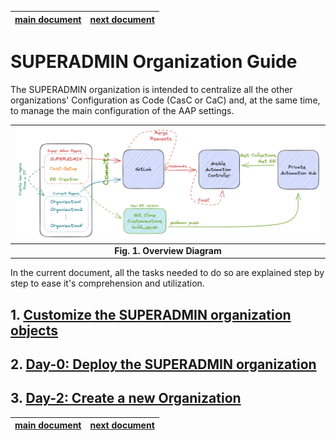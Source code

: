 
| [main document][main_doc] | [next document][step_1] |
|:--:|:--:|

# SUPERADMIN Organization Guide

The SUPERADMIN organization is intended to centralize all the other organizations' Configuration as Code (CasC or CaC) and, at the same time, to manage the main configuration of the AAP settings.

| ![Overview Diagram][overview_diagram] |
|:--:|
| **Fig. 1. Overview Diagram** |

In the current document, all the tasks needed to do so are explained step by step to ease it's comprehension and utilization.

## 1. [Customize the SUPERADMIN organization objects][README_step_1]
## 2. [Day-0: Deploy the SUPERADMIN organization][README_step_2]
## 3. [Day-2: Create a new Organization][README_step_3]

[overview_diagram]: images/overview_diagram.png
[README_step_1]: README_step_1.md
[README_step_2]: README_step_2.md
[README_step_3]: README_step_3.md

| [main document][main_doc] | [next document][step_1] |
|:--:|:--:|

[main_doc]: README.md
[step_1]: README_step_1.md
